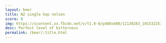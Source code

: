 ```yaml
---
layout: beer
title: NZ single hop nelson
score: 8
img: https://scontent.xx.fbcdn.net/v/t1.0-0/p480x480/11130263_10153225366548745_4430696674965972638_n.jpg?oh=99f703362950b55e1b845f942131c662&oe=59141B45
desc: Perfect level of bitterness
permalink: /beer/:title.html
---
```

